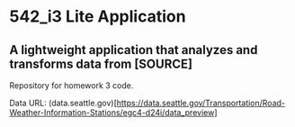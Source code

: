 # 542_i3 Lite Application
## A lightweight application that analyzes and transforms data from \[SOURCE\]

Repository for homework 3 code.

Data URL: (data.seattle.gov)[https://data.seattle.gov/Transportation/Road-Weather-Information-Stations/egc4-d24i/data_preview]
